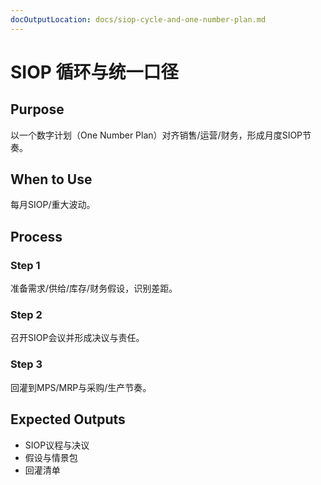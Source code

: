 ```yaml
---
docOutputLocation: docs/siop-cycle-and-one-number-plan.md
---
```


# SIOP 循环与统一口径

## Purpose

以一个数字计划（One Number Plan）对齐销售/运营/财务，形成月度SIOP节奏。

## When to Use

每月SIOP/重大波动。

## Process

### Step 1

准备需求/供给/库存/财务假设，识别差距。

### Step 2

召开SIOP会议并形成决议与责任。

### Step 3

回灌到MPS/MRP与采购/生产节奏。

## Expected Outputs

- SIOP议程与决议
- 假设与情景包
- 回灌清单
